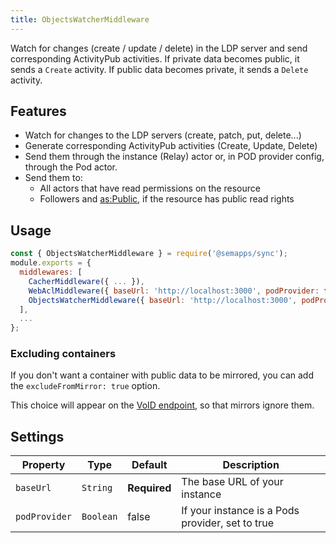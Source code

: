 ```yaml
---
title: ObjectsWatcherMiddleware
---
```


Watch for changes (create / update / delete) in the LDP server and send corresponding ActivityPub activities.
If private data becomes public, it sends a `Create` activity.
If public data becomes private, it sends a `Delete` activity.

## Features

- Watch for changes to the LDP servers (create, patch, put, delete...)
- Generate corresponding ActivityPub activities (Create, Update, Delete)
- Send them through the instance (Relay) actor or, in POD provider config, through the Pod actor.
- Send them to:
  - All actors that have read permissions on the resource
  - Followers and [as:Public](https://www.w3.org/TR/activitypub/#public-addressing), if the resource has public read rights

## Usage

```js
const { ObjectsWatcherMiddleware } = require('@semapps/sync');
module.exports = {
  middlewares: [
    CacherMiddleware({ ... }),
    WebAclMiddleware({ baseUrl: 'http://localhost:3000', podProvider: false }),
    ObjectsWatcherMiddleware({ baseUrl: 'http://localhost:3000', podProvider: false, }) // This middleware should come after the WebAclMiddleware
  ],
  ...
};
```

### Excluding containers

If you don't want a container with public data to be mirrored, you can add the `excludeFromMirror: true` option.

This choice will appear on the [VoID endpoint](../void.md), so that mirrors ignore them.

## Settings

| Property      | Type      | Default      | Description                                      |
| ------------- | --------- | ------------ | ------------------------------------------------ |
| `baseUrl`     | `String`  | **Required** | The base URL of your instance                    |
| `podProvider` | `Boolean` | false        | If your instance is a Pods provider, set to true |
